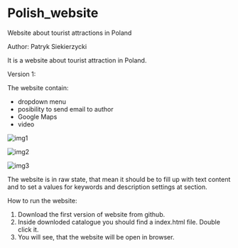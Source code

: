 # Polish_website
Website about tourist attractions in Poland

Author: Patryk Siekierzycki

It is a website about tourist attraction in Poland.

Version 1:

The website contain:
- dropdown menu
- posibility to send email to author
- Google Maps
- video
    
![img1](https://github.com/PatrykSiekierzycki/Polish_website/assets/106544444/6c118a5a-7e21-426d-a431-ec9ba836da35)

![img2](https://github.com/PatrykSiekierzycki/Polish_website/assets/106544444/b16d23a6-b051-4339-8b8b-a28b11411146)

![img3](https://github.com/PatrykSiekierzycki/Polish_website/assets/106544444/63405a8d-cbf9-46f7-bab2-29b9db01bf30)

The website is in raw state, that mean it should be to fill up with text content and to set a values for keywords and description settings at <head> section.

How to run the website:
1. Download the first version of website from github.
2. Inside downloded catalogue you should find a index.html file. Double click it.
3. You will see, that the website will be open in browser.

